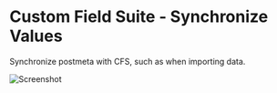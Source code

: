 Custom Field Suite - Synchronize Values
===============

Synchronize postmeta with CFS, such as when importing data.

![Screenshot](http://i.imgur.com/BPNX0Dx.png)
